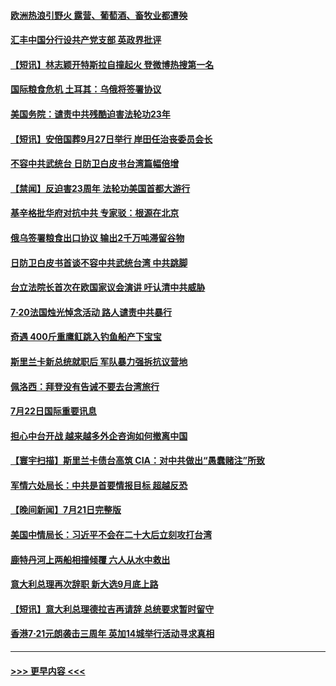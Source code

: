 #### [欧洲热浪引野火 露营、葡萄酒、畜牧业都遭殃](../pages/prog202/a103485351.md?t=07230501) 
#### [汇丰中国分行设共产党支部 英政界批评](../pages/prog202/a103485424.md?t=07230501) 
#### [【短讯】林志颖开特斯拉自撞起火 登微博热搜第一名](../pages/prog202/a103485360.md?t=07230501) 
#### [国际粮食危机 土耳其：乌俄将签署协议](../pages/prog202/a103485333.md?t=07230501) 
#### [美国务院：谴责中共残酷迫害法轮功23年](../pages/prog202/a103485327.md?t=07230501) 
#### [【短讯】安倍国葬9月27日举行 岸田任治丧委员会长](../pages/prog202/a103485323.md?t=07230501) 
#### [不容中共武统台 日防卫白皮书台湾篇幅倍增](../pages/prog202/a103485320.md?t=07230501) 
#### [【禁闻】反迫害23周年 法轮功美国首都大游行](../pages/prog202/a103485307.md?t=07230501) 
#### [基辛格批华府对抗中共 专家驳：根源在北京](../pages/prog202/a103485238.md?t=07230501) 
#### [俄乌签署粮食出口协议 输出2千万吨滞留谷物](../pages/prog202/a103485198.md?t=07230501) 
#### [日防卫白皮书首谈不容中共武统台湾 中共跳脚](../pages/prog202/a103485174.md?t=07230501) 
#### [台立法院长首次在欧国家议会演讲 吁认清中共威胁](../pages/prog202/a103485210.md?t=07230501) 
#### [7·20法国烛光悼念活动 路人谴责中共暴行](../pages/prog202/a103485043.md?t=07230501) 
#### [奇遇 400斤重鹰𫚉跳入钓鱼船产下宝宝](../pages/prog202/a103485071.md?t=07230501) 
#### [斯里兰卡新总统就职后 军队暴力强拆抗议营地](../pages/prog202/a103485066.md?t=07230501) 
#### [佩洛西：拜登没有告诫不要去台湾旅行](../pages/prog202/a103485054.md?t=07230501) 
#### [7月22日国际重要讯息](../pages/prog202/a103485031.md?t=07230501) 
#### [担心中台开战 越来越多外企咨询如何撤离中国](../pages/prog202/a103484984.md?t=07230501) 
#### [【寰宇扫描】斯里兰卡债台高筑 CIA：对中共做出“愚蠢赌注”所致](../pages/prog202/a103484881.md?t=07230501) 
#### [军情六处局长：中共是首要情报目标 超越反恐](../pages/prog202/a103484902.md?t=07230501) 
#### [【晚间新闻】7月21日完整版](../pages/prog202/a103484853.md?t=07230501) 
#### [美国中情局长：习近平不会在二十大后立刻攻打台湾](../pages/prog202/a103484828.md?t=07230501) 
#### [鹿特丹河上两船相撞倾覆 六人从水中救出](../pages/prog202/a103484709.md?t=07230501) 
#### [意大利总理再次辞职 新大选9月底上路](../pages/prog202/a103484694.md?t=07230501) 
#### [【短讯】意大利总理德拉吉再请辞 总统要求暂时留守](../pages/prog202/a103484543.md?t=07230501) 
#### [香港7·21元朗袭击三周年 英加14城举行活动寻求真相](../pages/prog202/a103484632.md?t=07230501) 

----
#### [ >>> 更早内容 <<< ](../indexes/prog202-earlier.md)
